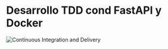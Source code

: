 # Desarrollo TDD cond FastAPI y Docker
 
![Continuous Integration and Delivery](https://github.com/vargaswagner/tdd-docker2/workflows/Continuous%20Integration%20and%20Delivery/badge.svg?branch=main)
